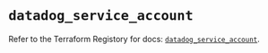 # `datadog_service_account`

Refer to the Terraform Registory for docs: [`datadog_service_account`](https://registry.terraform.io/providers/datadog/datadog/3.26.0/docs/resources/service_account).
